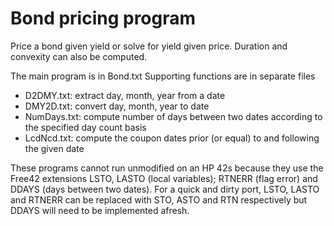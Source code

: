 # Bond pricing program

Price a bond given yield or solve for yield given price.
Duration and convexity can also be computed.

The main program is in Bond.txt
Supporting functions are in separate files
 - D2DMY.txt: extract day, month, year from a date
 - DMY2D.txt: convert day, month, year to date
 - NumDays.txt: compute number of days between two dates according to the specified day count basis
 - LcdNcd.txt: compute the coupon dates prior (or equal) to and following the given date

These programs cannot run unmodified on an HP 42s because they use the Free42 extensions
LSTO, LASTO (local variables); RTNERR (flag error) and DDAYS (days between two dates).
For a quick and dirty port, LSTO, LASTO and RTNERR can be replaced with STO, ASTO and RTN
respectively but DDAYS will need to be implemented afresh.
